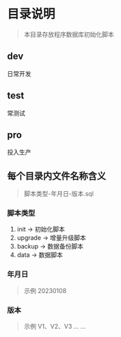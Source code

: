 # 目录说明

> 本目录存放程序数据库初始化脚本

## dev
日常开发

## test
常测试

## pro
投入生产

## 每个目录内文件名称含义

> 脚本类型-年月日-版本.sql

### 脚本类型
1. init -> 初始化脚本
2. upgrade -> 增量升级脚本
3. backup -> 数据备份脚本
4. data -> 数据脚本

### 年月日
> 示例 20230108

### 版本
> 示例 V1、V2、V3 ... ...
